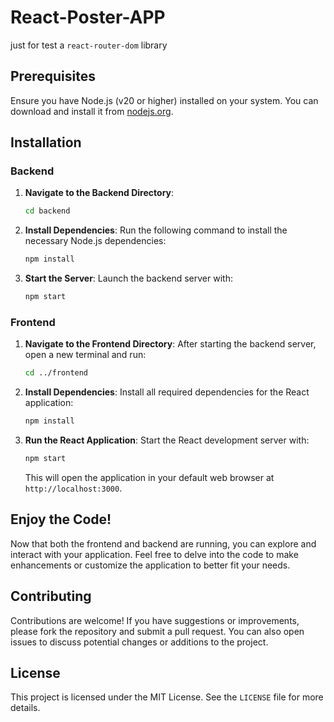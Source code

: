 # React-Poster-APP
just for test a `react-router-dom` library

## Prerequisites

Ensure you have Node.js (v20 or higher) installed on your system. You can download and install it from [nodejs.org](https://nodejs.org/).

## Installation

### Backend

1. **Navigate to the Backend Directory**:
    ```bash
    cd backend
    ```

2. **Install Dependencies**:
   Run the following command to install the necessary Node.js dependencies:
    ```bash
    npm install
    ```

3. **Start the Server**:
   Launch the backend server with:
    ```bash
    npm start
    ```

### Frontend

1. **Navigate to the Frontend Directory**:
   After starting the backend server, open a new terminal and run:
    ```bash
    cd ../frontend
    ```

2. **Install Dependencies**:
   Install all required dependencies for the React application:
    ```bash
    npm install
    ```

3. **Run the React Application**:
   Start the React development server with:
    ```bash
    npm start
    ```
   This will open the application in your default web browser at `http://localhost:3000`.

## Enjoy the Code!
Now that both the frontend and backend are running, you can explore and interact with your application. Feel free to delve into the code to make enhancements or customize the application to better fit your needs.

## Contributing

Contributions are welcome! If you have suggestions or improvements, please fork the repository and submit a pull request. You can also open issues to discuss potential changes or additions to the project.

## License

This project is licensed under the MIT License. See the `LICENSE` file for more details.